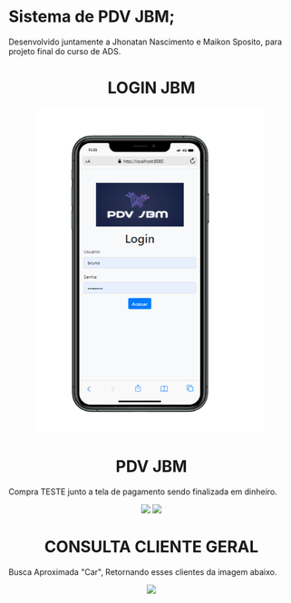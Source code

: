 # Sistema de PDV JBM; 
Desenvolvido juntamente a Jhonatan Nascimento e Maikon Sposito, para projeto final do curso de ADS.

<h1 align=center> LOGIN JBM </h1>
<p align="center">
    <img width="400" src="web/image/Layoult Login Iphone 11-PhotoRoom.png-PhotoRoom.png" >  
    </p>

<h1 align=center> PDV JBM </h1>    
 Compra TESTE junto a tela de pagamento sendo finalizada em dinheiro.
<p align="center">
    <img width="900" src="https://github.com/brunoaxlrose/projetoFinal/blob/c45486291efa5ae964c63f3c17aaf3f7bee07d9c/web/image/Interface%20PDV%20Com%20vendas%20teste.png">    
    <img width="900" src="https://github.com/brunoaxlrose/projetoFinal/blob/2c23f600da3432879b6ec28156ebc12d527a184e/web/image/Tela%20Pagamento.png"> 
</p>

<h1 align=center> CONSULTA CLIENTE GERAL </h1>    
 Busca Aproximada "Car", Retornando esses clientes da imagem abaixo.
<p align="center">
    <img width="900" src="https://github.com/brunoaxlrose/projetoFinal/blob/c45486291efa5ae964c63f3c17aaf3f7bee07d9c/web/image/Consulta%20Geral%20Cliente%20Busca%20aproximada.png">
</p>
    
